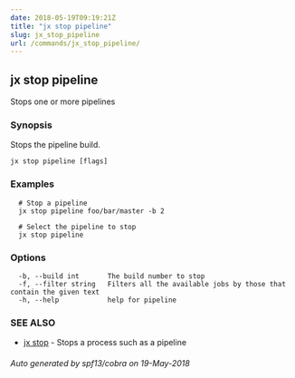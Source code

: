 ```yaml
---
date: 2018-05-19T09:19:21Z
title: "jx stop pipeline"
slug: jx_stop_pipeline
url: /commands/jx_stop_pipeline/
---
```

## jx stop pipeline

Stops one or more pipelines

### Synopsis

Stops the pipeline build.

```
jx stop pipeline [flags]
```

### Examples

```
  # Stop a pipeline
  jx stop pipeline foo/bar/master -b 2
  
  # Select the pipeline to stop
  jx stop pipeline
```

### Options

```
  -b, --build int       The build number to stop
  -f, --filter string   Filters all the available jobs by those that contain the given text
  -h, --help            help for pipeline
```

### SEE ALSO

* [jx stop](/commands/jx_stop/)	 - Stops a process such as a pipeline

###### Auto generated by spf13/cobra on 19-May-2018
